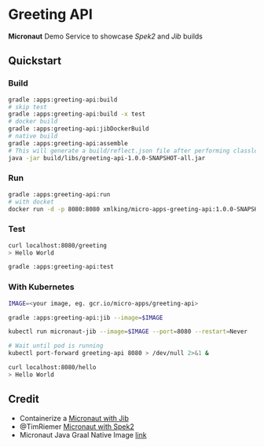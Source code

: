 Greeting API
============

**Micronaut** Demo Service to showcase *Spek2* and *Jib* builds

## Quickstart

### Build
```bash
gradle :apps:greeting-api:build
# skip test
gradle :apps:greeting-api:build -x test 
# docker build
gradle :apps:greeting-api:jibDockerBuild
# native build
gradle :apps:greeting-api:assemble
# This will generate a build/reflect.json file after performing classloading analysis.
java -jar build/libs/greeting-api-1.0.0-SNAPSHOT-all.jar

```

### Run
```bash
gradle :apps:greeting-api:run
# with docket
docker run -d -p 8080:8080 xmlking/micro-apps-greeting-api:1.0.0-SNAPSHOT
```

### Test
```bash
curl localhost:8080/greeting
> Hello World

gradle :apps:greeting-api:test
```


### With Kubernetes

```bash
IMAGE=<your image, eg. gcr.io/micro-apps/greeting-api>

gradle :apps:greeting-api:jib --image=$IMAGE

kubectl run micronaut-jib --image=$IMAGE --port=8080 --restart=Never

# Wait until pod is running
kubectl port-forward greeting-api 8080 > /dev/null 2>&1 &
```
```bash
curl localhost:8080/hello
> Hello World
```


## Credit
* Containerize a [Micronaut with Jib](https://github.com/GoogleContainerTools/jib/tree/master/examples/micronaut)
* @TimRiemer [Micronaut with Spek2](https://github.com/TimRiemer/micronaut_kotlin_spek)
* Micronaut Java Graal Native Image [link](https://github.com/graemerocher/micronaut-graal-experiments/tree/master/hello-world-java)
